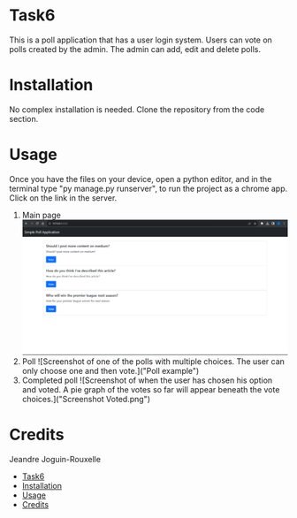 # Task6
This is a poll application that has a user login system. Users can vote on polls created by the admin. The admin can add, edit and delete polls.

# Installation
No complex installation is needed. Clone the repository from the code section.

# Usage
Once you have the files on your device, open a python editor, and in the terminal type "py manage.py runserver", to run the project as a chrome app. Click on the link in the server.
1. Main page
   ![Screenshot of the main page of the poll application. It displays the different polls available to the user to choose from. Top left 'Poll Appplication' is used as a back button to the main page.](https://github.com/XxPottexX/Task6/blob/master/Screenshot%20Main%20page.png "Main page")
2. Poll
   ![Screenshot of one of the polls with multiple choices. The user can only choose one and then vote.]("Poll example")
3. Completed poll
   ![Screenshot of when the user has chosen his option and voted. A pie graph of the votes so far will appear beneath the vote choices.]("Screenshot Voted.png")

# Credits
 Jeandre Joguin-Rouxelle
- [Task6](#task6)
- [Installation](#installation)
- [Usage](#usage)
- [Credits](#credits)
